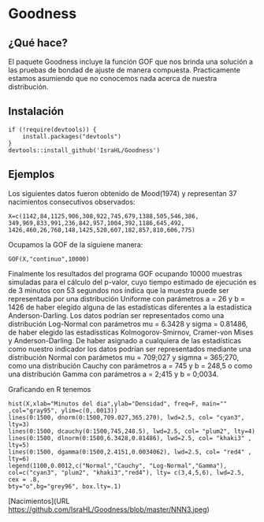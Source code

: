 # Goodness

## ¿Qué hace?

El paquete Goodness incluye la función GOF que nos brinda una solución a las pruebas de bondad de ajuste de manera compuesta. 
Practicamente estamos asumiendo que no conocemos nada acerca de nuestra distribución.

## Instalación


```[R project]
if (!require(devtools)) {
    install.packages("devtools")
}
devtools::install_github('IsraHL/Goodness')
```

## Ejemplos

Los siguientes datos fueron obtenido de Mood(1974) y representan 37 nacimientos consecutivos observados:

```
X=c(1142,84,1125,906,308,922,745,679,1388,505,546,386,
349,969,833,991,236,842,957,1004,392,1186,645,492,
1426,460,26,760,148,1425,520,607,182,857,810,606,775)
```
Ocupamos la GOF de la siguiene manera:

```
GOF(X,"continuo",10000)
```
Finalmente los resultados del programa GOF ocupando 10000 muestras simuladas para el cálculo del p-valor,
cuyo tiempo estimado de ejecución es de 3 minutos con 53 segundos nos índica que la muestra puede ser representada por una distribución Uniforme
con parámetros a = 26 y b = 1426 de haber elegido alguna de las estadísticas diferentes a la estadística Anderson-Darling. 
Los datos podrían ser representados como una distribución Log-Normal con parámetros mu = 6.3428 y  sigma = 0.81486, 
de haber elegido las estadíssticas Kolmogorov-Smirnov, Cramer-von Mises y Anderson-Darling. 
De haber asignado a cualquiera de las estadísticas como nuestro indicador los datos podrían ser representados mediante una distribución Normal con parámetos mu = 709;027 y sigmna = 365;270, 
como una distribución Cauchy con parámetros a = 745 y b = 248,5 o como una distribución Gamma con parámetros a = 2;415 y b = 0;0034.


Graficando en R tenemos

```
hist(X,xlab="Minutos del dia",ylab="Densidad", freq=F, main=""
,col="gray95", ylim=c(0,.0013))
lines(0:1500, dnorm(0:1500,709.027,365.270), lwd=2.5, col= "cyan3", lty=3)
lines(0:1500, dcauchy(0:1500,745,248.5), lwd=2.5, col= "plum2", lty=4)
lines(0:1500, dlnorm(0:1500,6.3428,0.81486), lwd=2.5, col= "khaki3" , lty=5)
lines(0:1500, dgamma(0:1500,2.4151,0.0034062), lwd=2.5, col= "red4" , lty=6)
legend(1100,0.0012,c("Normal","Cauchy", "Log-Normal","Gamma"),
col=c("cyan3", "plum2", "khaki3","red4"), lty= c(3,4,5,6), lwd=2.5, cex = .8,
bty="o",bg="grey96", box.lty=.1)

```
[Nacimientos](URL https://github.com/IsraHL/Goodness/blob/master/NNN3.jpeg)

